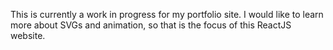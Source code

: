 This is currently a work in progress for my portfolio site.  I would like to learn more about SVGs and animation, so that is the focus of this ReactJS website.